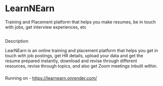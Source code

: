 # LearnNEarn
Training and Placement platform that helps you make resumes, be in touch with jobs, get interview experiences, etc

##
Description


<p align="left">
LearNEarn is an online training and placement platform that helps you get in touch with job postings, get HR details, upload your data and get the resume prepared instantly, download and revise through different resources, revise through topics, and also get Zoom meetings inbuilt within.
</p>


###
Running on - https://learnearn.onrender.com/
